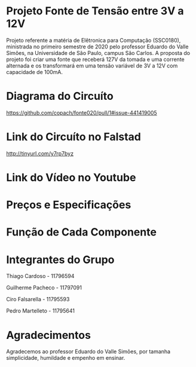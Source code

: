 # Projeto Fonte de Tensão entre 3V a 12V
Projeto referente a matéria de Elêtronica para Computação (SSC0180), ministrada no primeiro semestre de 2020 pelo professor Eduardo do Valle Simões, na Universidade de São Paulo, campus São Carlos. A proposta do projeto foi criar uma fonte que receberá 127V da tomada e uma corrente alternada e os transformará em uma tensão variável de 3V a 12V com capacidade de 100mA.


# Diagrama do Circuíto
https://github.com/copach/fonte020/pull/1#issue-441419005


# Link do Circuíto no Falstad
http://tinyurl.com/y7rp7byz


# Link do Vídeo no Youtube


# Preços e Especificações


# Função de Cada Componente

# Integrantes do Grupo
Thiago Cardoso    - 11796594

Guilherme Pacheco - 11797091

Ciro Falsarella   - 11795593

Pedro Martelleto  - 11795641

# Agradecimentos
Agradecemos ao professor Eduardo do Valle Simões, por tamanha simplicidade, humildade e empenho em ensinar.


